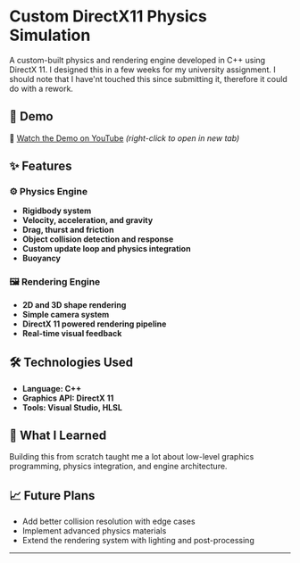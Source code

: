 # Custom DirectX11 Physics Simulation

A custom-built physics and rendering engine developed in C++ using DirectX 11. I designed this in a few weeks for my university assignment. I should note that I have'nt touched this since submitting it, therefore it could do with a rework.

## 🎥 Demo

🎥 [Watch the Demo on YouTube](https://www.youtube.com/watch?v=az4Oyv8ZS7I) *(right-click to open in new tab)*

## ✨ Features

### ⚙️ Physics Engine
- **Rigidbody system**
- **Velocity, acceleration, and gravity**
- **Drag, thurst and friction**
- **Object collision detection and response**
- **Custom update loop and physics integration**
- **Buoyancy**

### 🖼 Rendering Engine
- **2D and 3D shape rendering**
- **Simple camera system**
- **DirectX 11 powered rendering pipeline**
- **Real-time visual feedback**

## 🛠 Technologies Used
- **Language: C++**
- **Graphics API: DirectX 11**
- **Tools: Visual Studio, HLSL**

## 🧠 What I Learned

Building this from scratch taught me a lot about low-level graphics programming, physics integration, and engine architecture.

## 📈 Future Plans
- Add better collision resolution with edge cases
- Implement advanced physics materials
- Extend the rendering system with lighting and post-processing

---
